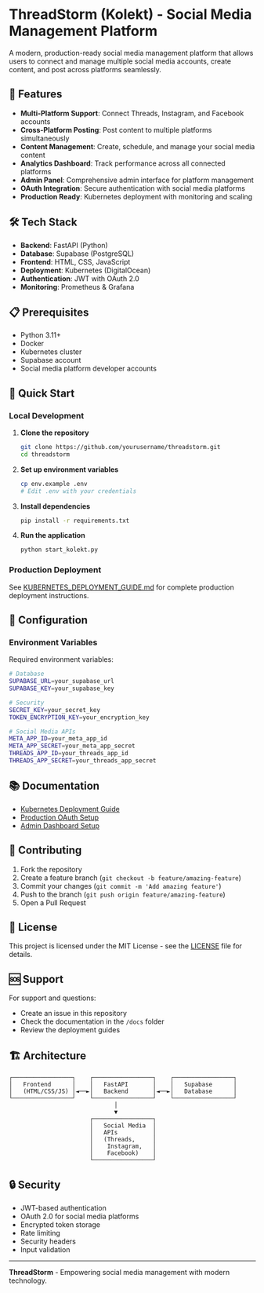 # ThreadStorm (Kolekt) - Social Media Management Platform

A modern, production-ready social media management platform that allows users to connect and manage multiple social media accounts, create content, and post across platforms seamlessly.

## 🚀 Features

- **Multi-Platform Support**: Connect Threads, Instagram, and Facebook accounts
- **Cross-Platform Posting**: Post content to multiple platforms simultaneously
- **Content Management**: Create, schedule, and manage your social media content
- **Analytics Dashboard**: Track performance across all connected platforms
- **Admin Panel**: Comprehensive admin interface for platform management
- **OAuth Integration**: Secure authentication with social media platforms
- **Production Ready**: Kubernetes deployment with monitoring and scaling

## 🛠 Tech Stack

- **Backend**: FastAPI (Python)
- **Database**: Supabase (PostgreSQL)
- **Frontend**: HTML, CSS, JavaScript
- **Deployment**: Kubernetes (DigitalOcean)
- **Authentication**: JWT with OAuth 2.0
- **Monitoring**: Prometheus & Grafana

## 📋 Prerequisites

- Python 3.11+
- Docker
- Kubernetes cluster
- Supabase account
- Social media platform developer accounts

## 🚀 Quick Start

### Local Development

1. **Clone the repository**
   ```bash
   git clone https://github.com/yourusername/threadstorm.git
   cd threadstorm
   ```

2. **Set up environment variables**
   ```bash
   cp env.example .env
   # Edit .env with your credentials
   ```

3. **Install dependencies**
   ```bash
   pip install -r requirements.txt
   ```

4. **Run the application**
   ```bash
   python start_kolekt.py
   ```

### Production Deployment

See [KUBERNETES_DEPLOYMENT_GUIDE.md](KUBERNETES_DEPLOYMENT_GUIDE.md) for complete production deployment instructions.

## 🔧 Configuration

### Environment Variables

Required environment variables:

```bash
# Database
SUPABASE_URL=your_supabase_url
SUPABASE_KEY=your_supabase_key

# Security
SECRET_KEY=your_secret_key
TOKEN_ENCRYPTION_KEY=your_encryption_key

# Social Media APIs
META_APP_ID=your_meta_app_id
META_APP_SECRET=your_meta_app_secret
THREADS_APP_ID=your_threads_app_id
THREADS_APP_SECRET=your_threads_app_secret
```

## 📚 Documentation

- [Kubernetes Deployment Guide](KUBERNETES_DEPLOYMENT_GUIDE.md)
- [Production OAuth Setup](PRODUCTION_OAUTH_SETUP.md)
- [Admin Dashboard Setup](ADMIN_SETUP.md)

## 🤝 Contributing

1. Fork the repository
2. Create a feature branch (`git checkout -b feature/amazing-feature`)
3. Commit your changes (`git commit -m 'Add amazing feature'`)
4. Push to the branch (`git push origin feature/amazing-feature`)
5. Open a Pull Request

## 📄 License

This project is licensed under the MIT License - see the [LICENSE](LICENSE) file for details.

## 🆘 Support

For support and questions:
- Create an issue in this repository
- Check the documentation in the `/docs` folder
- Review the deployment guides

## 🏗 Architecture

```
┌─────────────────┐    ┌─────────────────┐    ┌─────────────────┐
│   Frontend      │    │   FastAPI       │    │   Supabase      │
│   (HTML/CSS/JS) │◄──►│   Backend       │◄──►│   Database      │
└─────────────────┘    └─────────────────┘    └─────────────────┘
                              │
                              ▼
                       ┌─────────────────┐
                       │   Social Media  │
                       │   APIs          │
                       │   (Threads,     │
                       │    Instagram,   │
                       │    Facebook)    │
                       └─────────────────┘
```

## 🔒 Security

- JWT-based authentication
- OAuth 2.0 for social media platforms
- Encrypted token storage
- Rate limiting
- Security headers
- Input validation

---

**ThreadStorm** - Empowering social media management with modern technology.
